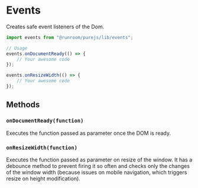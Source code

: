 # Events

Creates safe event listeners of the Dom.

```javascript
import events from "@runroom/purejs/lib/events";

// Usage
events.onDocumentReady(() => {
    // Your awesome code
});

events.onResizeWidth(() => {
    // Your awesome code
});
```

## Methods

### `onDocumentReady(function)`

Executes the function passed as parameter once the DOM is ready.

### `onResizeWidth(function)`

Executes the function passed as parameter on resize of the window. It has a debounce method to prevent firing it so often and checks only the changes of the window width (because issues on mobile navigation, which triggers resize on height modification).
